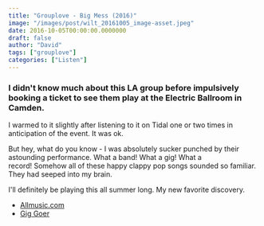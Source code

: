 ```yaml
---
title: "Grouplove - Big Mess (2016)"
image: "/images/post/wilt_20161005_image-asset.jpeg"
date: 2016-10-05T00:00:00.0000000
draft: false
author: "David"
tags: ["grouplove"]
categories: ["Listen"]
---
```

### I didn't know much about this LA group before impulsively booking a ticket to see them play at the Electric Ballroom in Camden. 

 I warmed to it slightly after listening to it on Tidal one or two times in anticipation of the event. It was ok.

 But hey, what do you know - I was absolutely sucker punched by their astounding performance. What a band! What a gig! What a record! Somehow all of these happy clappy pop songs sounded so familiar. They had seeped into my brain.   
  
I'll definitely be playing this all summer long. My new favorite discovery.

-  [Allmusic.com](http://www.allmusic.com/album/big-mess-mw0002967259)
-  [Gig Goer](https://giggoer.com/2016/09/30/grouplove-live-electric-ballroom/)